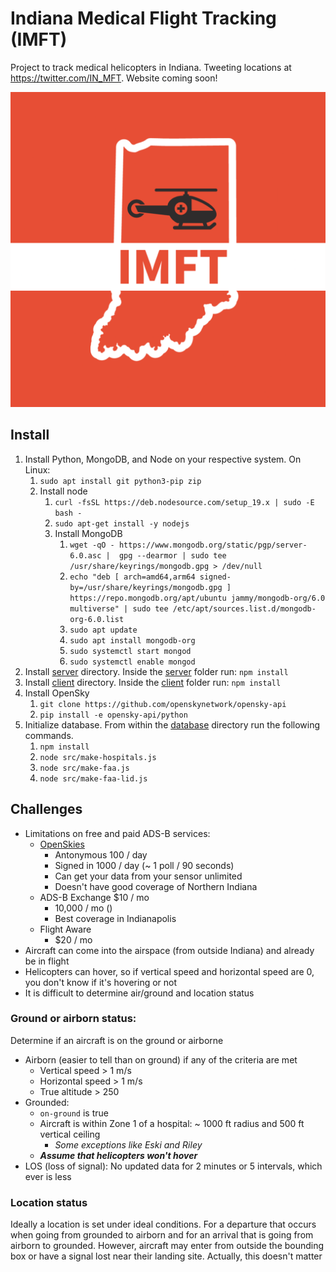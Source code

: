 # Indiana Medical Flight Tracking (IMFT)

Project to track medical helicopters in Indiana. Tweeting locations at <https://twitter.com/IN_MFT>. Website coming soon!

![IMFT Logo](logo.png)

## Install

1. Install Python, MongoDB, and Node on your respective system. On Linux:
    1. `sudo apt install git python3-pip zip`
    2. Install node
        1. `curl -fsSL https://deb.nodesource.com/setup_19.x | sudo -E bash - `
        2. `sudo apt-get install -y nodejs`
        3. Install MongoDB
            1. `wget -qO - https://www.mongodb.org/static/pgp/server-6.0.asc |  gpg --dearmor | sudo tee /usr/share/keyrings/mongodb.gpg > /dev/null`
            2. `echo "deb [ arch=amd64,arm64 signed-by=/usr/share/keyrings/mongodb.gpg ] https://repo.mongodb.org/apt/ubuntu jammy/mongodb-org/6.0 multiverse" | sudo tee /etc/apt/sources.list.d/mongodb-org-6.0.list`
            3. `sudo apt update`
            4. `sudo apt install mongodb-org`
            5. `sudo systemctl start mongod`
            6. `sudo systemctl enable mongod`
2. Install [server](/server) directory. Inside the [server](/server) folder run: `npm install`
3. Install [client](/client) directory. Inside the [client](/client) folder run: `npm install`
4. Install OpenSky
    1. `git clone https://github.com/openskynetwork/opensky-api`
    2. `pip install -e opensky-api/python`
5. Initialize database. From within the [database](/database) directory run the following commands.
    1. `npm install`
    2. `node src/make-hospitals.js`
    3. `node src/make-faa.js`
    4. `node src/make-faa-lid.js`


## Challenges

* Limitations on free and paid ADS-B services: 
    * [OpenSkies](https://openskynetwork.github.io/opensky-api/rest.html)
        * Antonymous 100 / day
        * Signed in 1000 / day (~ 1 poll / 90 seconds)
        * Can get your data from your sensor unlimited
        * Doesn't have good coverage of Northern Indiana
    * ADS-B Exchange $10 / mo
        * 10,000 / mo ()
        * Best coverage in Indianapolis
    * Flight Aware 
        * $20 / mo
* Aircraft can come into the airspace (from outside Indiana) and already be in flight
* Helicopters can hover, so if vertical speed and horizontal speed are 0, you don't know if it's hovering or not
* It is difficult to determine air/ground and location status


### Ground or airborn status:

Determine if an aircraft is on the ground or airborne

* Airborn (easier to tell than on ground) if any of the criteria are met
    * Vertical speed > 1 m/s
    * Horizontal speed > 1 m/s
    * True altitude > 250
* Grounded:
    * `on-ground` is true
    * Aircraft is within Zone 1 of a hospital: ~ 1000 ft radius and 500 ft vertical ceiling
        * *Some exceptions like Eski and Riley*
    * ***Assume that helicopters won't hover***
* LOS (loss of signal): No updated data for 2 minutes or 5 intervals, which ever is less

### Location status

Ideally a location is set under ideal conditions. For a departure that occurs when going from grounded to airborn and for an arrival that is going from airborn to grounded. However, aircraft may enter from outside the bounding box or have a signal lost near their landing site. Actually, this doesn't matter





